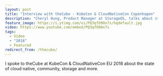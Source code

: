 ```yaml
---
layout: post
title: "Interview with theCube - KubeCon & CloudNativeCon Copenhagen"
description: "Cheryl Hung, Product Manager at StorageOS, talks about storage and being a community leader with theCube"
feature_image: https://i.ytimg.com/vi/PQ3qfO90x7s/hqdefault.jpg
video: https://www.youtube.com/embed/PQ3qfO90x7s
tags:
  - Video
  - "2018"
  - Featured
redirect_from: /thecube/
---
```


I spoke to theCube at KubeCon & CloudNativeCon EU 2018 about the state of cloud native, community, storage and more.

